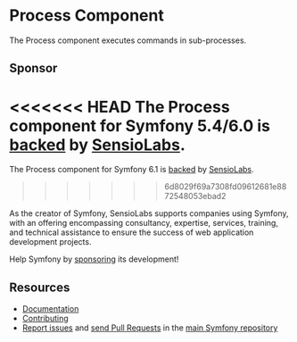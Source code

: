 Process Component
=================

The Process component executes commands in sub-processes.

Sponsor
-------

<<<<<<< HEAD
The Process component for Symfony 5.4/6.0 is [backed][1] by [SensioLabs][2].
=======
The Process component for Symfony 6.1 is [backed][1] by [SensioLabs][2].
>>>>>>> 6d8029f69a7308fd09612681e8872548053ebad2

As the creator of Symfony, SensioLabs supports companies using Symfony, with an
offering encompassing consultancy, expertise, services, training, and technical
assistance to ensure the success of web application development projects.

Help Symfony by [sponsoring][3] its development!

Resources
---------

 * [Documentation](https://symfony.com/doc/current/components/process.html)
 * [Contributing](https://symfony.com/doc/current/contributing/index.html)
 * [Report issues](https://github.com/symfony/symfony/issues) and
   [send Pull Requests](https://github.com/symfony/symfony/pulls)
   in the [main Symfony repository](https://github.com/symfony/symfony)

[1]: https://symfony.com/backers
[2]: https://sensiolabs.com
[3]: https://symfony.com/sponsor
